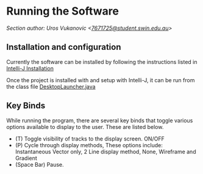 # Running the Software

_Section author: Uros Vukanovic <[7671725@student.swin.edu.au](mailto:7671725@student.swin.edu.au)>_

## Installation and configuration
Currently the software can be installed by following the instructions listed in <a href="Project_Setup_IntelliJ/Project_Setup_IntelliJ.html">Intelli-J Installation</a>

Once the project is installed with and setup with Intelli-J, it can be run from the class file [DesktopLauncher.java](../../src/Libgdx_ATC_Simulator/desktop/src/com/atc/simulator/desktop/DesktopLauncher.java)

## Key Binds
While running the program, there are several key binds that toggle various options available to display to the user. These are listed below.
+ (T) Toggle visibility of tracks to the display screen. ON/OFF
+ (P) Cycle through display methods, These options include: Instantaneous Vector only, 2 Line display method, None, Wireframe and Gradient
+ (Space Bar) Pause.
 